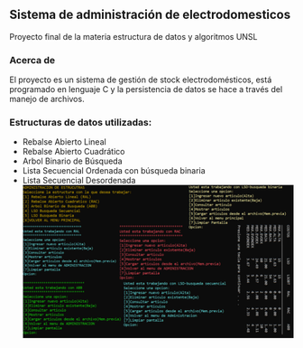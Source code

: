 ## Sistema de administración de electrodomesticos 
Proyecto final de la materia estructura de datos y algoritmos UNSL

### Acerca de
El proyecto es un sistema de gestión de stock electrodomésticos, está programado en lenguaje C y la persistencia de datos se hace a través del manejo de archivos.
### Estructuras de datos utilizadas:
- Rebalse Abierto Lineal
- Rebalse Abierto Cuadrático
- Arbol Binario de Búsqueda
- Lista Secuencial Ordenada con búsqueda binaria 
- Lista Secuencial Desordenada
![](https://github.com/gipage/prc-maq-EDA/blob/main/PresentacionEDA.jpg)
